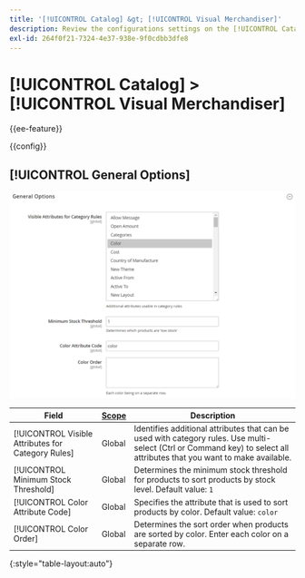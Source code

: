 ```yaml
---
title: '[!UICONTROL Catalog] &gt; [!UICONTROL Visual Merchandiser]'
description: Review the configurations settings on the [!UICONTROL Catalog] &gt; [!UICONTROL Visual Merchandiser] page of the Commerce Admin.
exl-id: 264f0f21-7324-4e37-938e-9f0cdbb3dfe8
---
```

# [!UICONTROL Catalog] > [!UICONTROL Visual Merchandiser]

{{ee-feature}}

{{config}}

## [!UICONTROL General Options]

![General Options](./assets/catalog-visual-merchandiser-general-options.png)<!-- zoom -->

<!-- [General Options](https://docs.magento.com/user-guide/marketing/visual-merchandiser-configuration.html) -->

|Field|[Scope](../../getting-started/websites-stores-views.md#scope-settings)|Description|
|--- |--- |--- |
|[!UICONTROL Visible Attributes for Category Rules]|Global|Identifies additional attributes that can be used with category rules. Use multi-select (Ctrl or Command key) to select all attributes that you want to make available.|
|[!UICONTROL Minimum Stock Threshold]|Global|Determines the minimum stock threshold for products to sort products by stock level. Default value: `1`|
|[!UICONTROL Color Attribute Code]|Global|Specifies the attribute that is used to sort products by color. Default value: `color`|
|[!UICONTROL Color Order]|Global|Determines the sort order when products are sorted by color. Enter each color on a separate row.|

{:style="table-layout:auto"}
